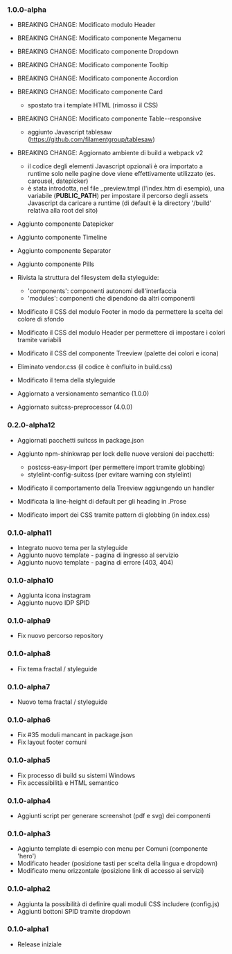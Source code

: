 ### 1.0.0-alpha

* BREAKING CHANGE: Modificato modulo Header
* BREAKING CHANGE: Modificato componente Megamenu
* BREAKING CHANGE: Modificato componente Dropdown
* BREAKING CHANGE: Modificato componente Tooltip
* BREAKING CHANGE: Modificato componente Accordion

* BREAKING CHANGE: Modificato componente Card
  - spostato tra i template HTML (rimosso il CSS)

* BREAKING CHANGE: Modificato componente Table--responsive
  - aggiunto Javascript tablesaw (https://github.com/filamentgroup/tablesaw)

* BREAKING CHANGE: Aggiornato ambiente di build a webpack v2
  - il codice degli elementi Javascript opzionali è ora importato a runtime
    solo nelle pagine dove viene effettivamente utilizzato (es. carousel, datepicker)
  - è stata introdotta, nel file \_preview.tmpl (l'index.htm di esempio),
    una variabile (__PUBLIC_PATH__) per impostare il percorso degli assets Javascript
    da caricare a runtime (di default è la directory '/build' relativa alla root del sito)

* Aggiunto componente Datepicker
* Aggiunto componente Timeline
* Aggiunto componente Separator
* Aggiunto componente Pills

* Rivista la struttura del filesystem della styleguide:
  - 'components': componenti autonomi dell'interfaccia
  - 'modules': componenti che dipendono da altri componenti

* Modificato il CSS del modulo Footer in modo da permettere la scelta del colore di sfondo
* Modificato il CSS del modulo Header per permettere di impostare i colori tramite variabili
* Modificato il CSS del componente Treeview (palette dei colori e icona)

* Eliminato vendor.css (il codice è confluito in build.css)

* Modificato il tema della styleguide
* Aggiornato a versionamento semantico (1.0.0)
* Aggiornato suitcss-preprocessor (4.0.0)

### 0.2.0-alpha12

* Aggiornati pacchetti suitcss in package.json

* Aggiunto npm-shinkwrap per lock delle nuove versioni dei pacchetti:
  - postcss-easy-import (per permettere import tramite globbing)
  - stylelint-config-suitcss (per evitare warning con stylelint)

* Modificato il comportamento della Treeview aggiungendo un handler
* Modificata la line-height di default per gli heading in .Prose
* Modificato import dei CSS tramite pattern di globbing (in index.css)

### 0.1.0-alpha11

* Integrato nuovo tema per la styleguide
* Aggiunto nuovo template - pagina di ingresso al servizio
* Aggiunto nuovo template - pagina di errore (403, 404)

### 0.1.0-alpha10

* Aggiunta icona instagram
* Aggiunto nuovo IDP SPID

### 0.1.0-alpha9

* Fix nuovo percorso repository

### 0.1.0-alpha8

* Fix tema fractal / styleguide

### 0.1.0-alpha7

* Nuovo tema fractal / styleguide

### 0.1.0-alpha6

* Fix #35 moduli mancant in package.json
* Fix layout footer comuni

### 0.1.0-alpha5

* Fix processo di build su sistemi Windows
* Fix accessibilità e HTML semantico

### 0.1.0-alpha4

* Aggiunti script per generare screenshot (pdf e svg) dei componenti

### 0.1.0-alpha3

* Aggiunto template di esempio con menu per Comuni (componente 'hero')
* Modificato header (posizione tasti per scelta della lingua e dropdown)
* Modificato menu orizzontale (posizione link di accesso ai servizi)

### 0.1.0-alpha2

* Aggiunta la possibilità di definire quali moduli CSS includere (config.js)
* Aggiunti bottoni SPID tramite dropdown

### 0.1.0-alpha1

* Release iniziale
